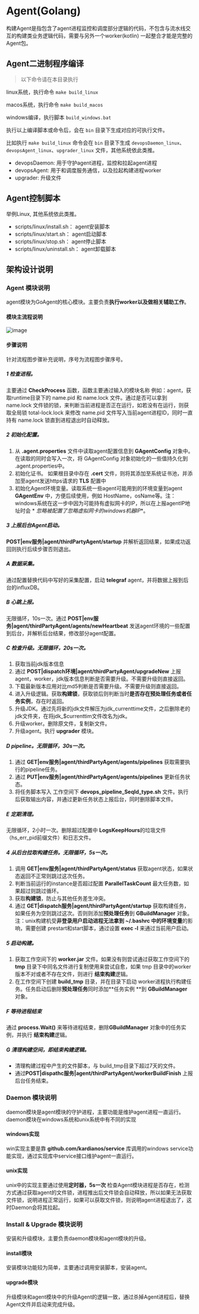 # Agent(Golang)

构建Agent是指包含了agent进程监控和调度部分逻辑的代码，不包含与流水线交互的构建类业务逻辑代码，需要与另外一个worker(kotlin)
一起整合才能是完整的Agent包。

## Agent二进制程序编译

> 以下命令请在本目录执行

linux系统，执行命令 `make build_linux`

macos系统，执行命令 `make build_macos`

windows编译，执行脚本 `build_windows.bat`

执行以上编译脚本或命令后，会在 `bin` 目录下生成对应的可执行文件。

比如执行 `make build_linux` 命令会在 `bin` 目录下生成 `devopsDaemon_linux`、`devopsAgent_linux`、`upgrader_linux`
文件，其他系统依此类推。

- devopsDaemon: 用于守护agent进程，监控和拉起agent进程
- devopsAgent: 用于和调度服务通信，以及拉起构建进程worker
- upgrader: 升级文件

## Agent控制脚本

举例Linux, 其他系统依此类推。

- scripts/linux/install.sh： agent安装脚本
- scripts/linux/start.sh： agent启动脚本
- scripts/linux/stop.sh： agent停止脚本
- scripts/linux/uninstall.sh： agent卸载脚本

## 架构设计说明

### Agent 模块说明

agent模块为GoAgent的核心模块。主要负责**执行worker以及做相关辅助工作**。

#### 模块主流程说明

![image](https://github.com/Tencent/bk-ci/blob/master/docs/resource/img/Agent%E6%A8%A1%E5%9D%97%E6%B5%81%E7%A8%8B%E5%9B%BE.png)

#### 步骤说明

针对流程图步骤补充说明，序号为流程图步骤序号。

##### 1 检查进程。

主要通过 **CheckProcess** 函数，函数主要通过输入的模块名称 例如：agent，获取runtime目录下的 name.pid 和 name.lock
文件。通过是否可以拿到 name.lock 文件锁的锁，来判断当前进程是否正在运行，如若没有在运行，则获取全局锁 total-lock.lock 来修改
name.pid 文件写入当前agent进程ID，同时一直持有 name.lock 锁直到进程退出时自动释放。

##### 2 初始化配置。

1. 从 **.agent.properties** 文件中读取agent配置信息到 **GAgentConfig** 对象中。在读取的同时会写入一次，将 GAgentConfig
   对象初始化的一些值持久化到 .agent.properties中。
2. 初始化证书。 如果根目录中存在 **.cert** 文件，则将其添加至系统证书池，并添加至agent发送https请求的 **TLS** 配置中
3. 初始化Agent环境变量。读取系统一些agent可能用到的环境变量到agent **GAgentEnv** 中，方便后续使用，例如
   HostName，osName等。注：windows系统在这一步中因为可能持有虚拟网卡的IP，所以在上报agentIP地址时会 *
   *忽略被配置了忽略虚拟网卡的windows机器IP**。

##### 3 上报后台Agent启动。

**POST|env服务|agent/thirdPartyAgent/startup** 并解析返回结果，如果成功返回则执行后续步骤否则退出。

##### A 数据采集。

通过配置替换代码中写好的采集配置，启动 **telegraf** agent，并将数据上报到后台的influxDB。

##### B 心跳上报。

无限循环，10s一次。通过 **POST|env服务|agent/thirdPartyAgent/agents/newHeartbeat** 发送agent环境的一些配置到后台，并解析后台结果，修改部分agent配置。

##### C 检查升级。无限循环，20s一次。

1. 获取当前jdk版本信息
2. 通过 **POST|dispatch环境|agent/thirdPartyAgent/upgradeNew** 上报agent，worker，jdk版本信息判断是否需要升级。不需要升级则直接返回。
3. 下载最新版本应用对比md5判断是否需要升级。不需要升级则直接返回。
4. 进入升级逻辑。获取**构建锁**，获取锁后则判断当时**是否存在预处理任务或者任务实例**，存在时返回。
5. 升级JDK。通过先将新的jdk文件解压为jdk_currenttime文件，之后删除老的jdk文件夹，在将jdk_$currenttim文件改名为jdk。
6. 升级worker。删除原文件，复制新文件。
7. 升级agent。执行 **upgrader** 模块。

##### D pipeline。无限循环，30s一次。

1. 通过 **GET|env服务|agent/thirdPartyAgent/agents/pipelines** 获取需要执行的pipeline任务。
2. 通过 **PUT|env服务|agent/thirdPartyAgent/agents/pipelines** 更新任务状态。
3. 将任务脚本写入 工作空间下 **devops_pipeline_SeqId_type.sh** 文件。执行后获取输出内容，并通过更新任务状态上报后台，同时删除脚本文件。

##### E 定期清理。

无限循环，2小时一次。删除超过配置中 **LogsKeepHours**的垃圾文件（hs_err_pid前缀文件）和日志文件。

##### 4 从后台拉取构建任务。无限循环，5s一次。

1. 调用 **GET|env服务|agent/thirdPartyAgent/status** 获取agent状态，如果状态返回不正常则跳过这次任务。
2. 判断当前运行的instance是否超过配置 **ParallelTaskCount** 最大任务数，如果超过则跳过循环。
3. 获取**构建锁**，防止与其他任务差生冲突。
4. 通过 **GET|dispatch服务|agent/thirdPartyAgent/startup** 获取构建任务，如果任务为空则跳过这次。否则则添加**预处理任务**到
   **GBuildManager** 对象。注：unix构建机受**非登录用户启动进程无法拿到 ~/.bashrc 中的环境变量**的影响，需要创建
   prestart和start脚本，通过设置 **exec -l** 来通过当前用户启动。

##### 5 启动构建。

1. 获取工作空间下的 **worker.jar** 文件。如果没有则尝试通过获取工作空间下的 **tmp** 目录下中同名文件进行复制使用来尝试自愈，如果
   tmp 目录中的worker版本不对或者不存在文件，则进行 **结束构建**逻辑。
2. 在工作空间下创建 **build_tmp** 目录，并在目录下启动 worker进程执行构建任务。任务启动后删除**预处理任务**同时添加**任务实例
   **到 **GBuildManager** 对象。

##### F 等待进程结束

通过 **process.Wait()** 来等待进程结束，删除**GBuildManager** 对象中的任务实例，并执行 **结束构建**逻辑。

##### G 清理构建空间，即结束构建逻辑。

- 清理构建过程中产生的文件脚本，与 build_tmp目录下超过7天的文件。
- 通过**POST|dispathc服务|agent/thirdPartyAgent/workerBuildFinish** 上报后台任务结束。

### Daemon 模块说明

daemon模块是agent模块的守护进程，主要功能是维护agent进程一直运行。
daemon模块在windows系统和unix系统中有不同的实现

#### windows实现

win实现主要是靠 **github.com/kardianos/service** 库调用的windows service功能实现，通过实现库中service接口维护agent一直运行。

#### unix实现

unix中的实现主要通过使用**定时器，5s一次**
检查Agent模块进程是否存在，检测方式通过获取agent的文件锁，进程推出后文件锁会自动释放，所以如果无法获取文件锁，说明进程正常运行，如果可以获取文件锁，则说明agent进程退出了，这时Daemon会将其拉起。

### Install & Upgrade 模块说明

安装和升级模块，主要负责daemon模块和agent模块的升级。

#### install模块

安装模块功能较为简单，主要通过调用安装脚本，安装agent。

#### upgrade模块

升级模块和agent模块中的升级Agent的逻辑一致，通过杀掉Agent进程后，替换Agent文件并启动来完成升级。
